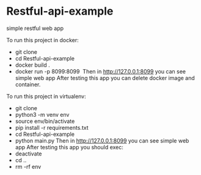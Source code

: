 # Restful-api-example
simple restful web app


To run this project in docker:
 - git clone <Restful-api-example>
 - cd Restful-api-example
 - docker build .
 - docker run -p 8099:8099 <image>
Then in http://127.0.0.1:8099 you can see simple web app
After testing this app you can delete docker image and container.


To run this project in virtualenv:
 - git clone <Restful-api-example>
 - python3 -m venv env
 - source env/bin/activate
 - pip install -r requirements.txt
 - cd Restful-api-example
 - python main.py
Then in http://127.0.0.1:8099 you can see simple web app
After testing this app you should exec: 
 - deactivate
 - cd ..
 - rm -rf env
